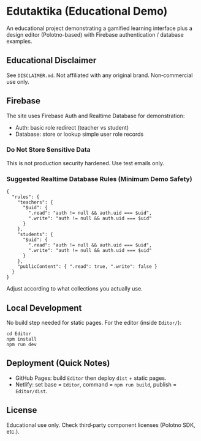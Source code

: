 # Edutaktika (Educational Demo)

An educational project demonstrating a gamified learning interface plus a design editor (Polotno-based) with Firebase authentication / database examples.

## Educational Disclaimer
See `DISCLAIMER.md`. Not affiliated with any original brand. Non‑commercial use only.

## Firebase
The site uses Firebase Auth and Realtime Database for demonstration:
- Auth: basic role redirect (teacher vs student)
- Database: store or lookup simple user role records

### Do Not Store Sensitive Data
This is not production security hardened. Use test emails only.

### Suggested Realtime Database Rules (Minimum Demo Safety)
```
{
  "rules": {
    "teachers": {
      "$uid": {
        ".read": "auth != null && auth.uid === $uid",
        ".write": "auth != null && auth.uid === $uid"
      }
    },
    "students": {
      "$uid": {
        ".read": "auth != null && auth.uid === $uid",
        ".write": "auth != null && auth.uid === $uid"
      }
    },
    "publicContent": { ".read": true, ".write": false }
  }
}
```
Adjust according to what collections you actually use.

## Local Development
No build step needed for static pages. For the editor (inside `Editor/`):
```
cd Editor
npm install
npm run dev
```

## Deployment (Quick Notes)
- GitHub Pages: build `Editor` then deploy `dist` + static pages.
- Netlify: set base = `Editor`, command = `npm run build`, publish = `Editor/dist`.

## License
Educational use only. Check third‑party component licenses (Polotno SDK, etc.).
